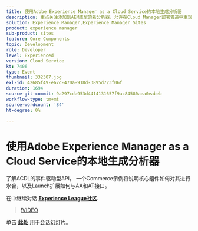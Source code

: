 ```yaml
---
title: 使用Adobe Experience Manager as a Cloud Service的本地生成分析器
description: 重点关注添加到AEM原型的新分析器，允许在Cloud Manager部署管道中重现将在本地完成的验证。
solution: Experience Manager,Experience Manager Sites
product: experience manager
sub-product: sites
feature: Core Components
topic: Development
role: Developer
level: Experienced
version: Cloud Service
kt: 7406
type: Event
thumbnail: 332307.jpg
exl-id: 42685f49-e67d-470a-918d-3895d723f06f
duration: 1694
source-git-commit: 9a297cda953d4414131657f9ac84580aea0eabeb
workflow-type: tm+mt
source-wordcount: '84'
ht-degree: 0%

---
```


# 使用Adobe Experience Manager as a Cloud Service的本地生成分析器

了解ACDL的事件驱动型API。 一个Commerce示例将说明核心组件如何对其进行水合，以及Launch扩展如何与AA和AT接口。

在中继续对话 **[Experience League社区](https://adobe.ly/36Yd3v6)**.

>[!VIDEO](https://video.tv.adobe.com/v/332307/?quality=12&learn=on&hidetitle=true)

单击 **[此处](/help/adobe-developers-live/assets/local-build-analyzers-aemcs.pdf)** 用于会话幻灯片。
